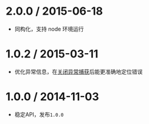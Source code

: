 # 2.0.0 / 2015-06-18

* 同构化，支持 node 环境运行

# 1.0.2 / 2015-03-11

* 优化异常信息，在[关闭异常捕获](./README.md#about-exception)后能更准确地定位错误

# 1.0.0 / 2014-11-03

* 稳定API，发布`1.0.0`
